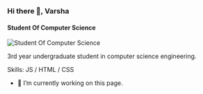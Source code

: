 ### Hi there 👋, Varsha
#### Student Of Computer Science
![Student Of Computer Science](https://image.shutterstock.com/image-vector/hi-there-inscription-handwritten-lettering-260nw-1798736197.jpg)

3rd year undergraduate student in computer science engineering.

Skills:  JS / HTML / CSS

- 🔭 I’m currently working on this page. 





